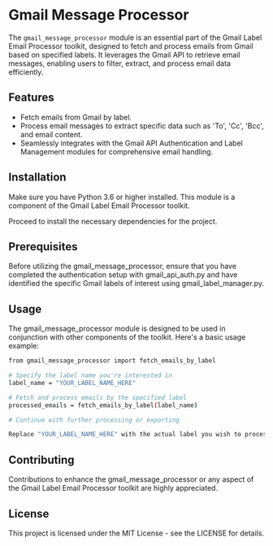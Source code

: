 # Gmail Message Processor

The `gmail_message_processor` module is an essential part of the Gmail Label Email Processor toolkit, designed to fetch and process emails from Gmail based on specified labels. It leverages the Gmail API to retrieve email messages, enabling users to filter, extract, and process email data efficiently.

## Features

- Fetch emails from Gmail by label.
- Process email messages to extract specific data such as 'To', 'Cc', 'Bcc', and email content.
- Seamlessly integrates with the Gmail API Authentication and Label Management modules for comprehensive email handling.

## Installation

Make sure you have Python 3.6 or higher installed. This module is a component of the Gmail Label Email Processor toolkit.

Proceed to install the necessary dependencies for the project.


## Prerequisites

Before utilizing the gmail_message_processor, ensure that you have completed the authentication setup with gmail_api_auth.py and have identified the specific Gmail labels of interest using gmail_label_manager.py.

## Usage

The gmail_message_processor module is designed to be used in conjunction with other components of the toolkit. Here's a basic usage example:

```bash
from gmail_message_processor import fetch_emails_by_label

# Specify the label name you're interested in
label_name = "YOUR_LABEL_NAME_HERE"

# Fetch and process emails by the specified label
processed_emails = fetch_emails_by_label(label_name)

# Continue with further processing or exporting

Replace "YOUR_LABEL_NAME_HERE" with the actual label you wish to process.
```

## Contributing

Contributions to enhance the gmail_message_processor or any aspect of the Gmail Label Email Processor toolkit are highly appreciated. 

## License

This project is licensed under the MIT License - see the LICENSE for details.